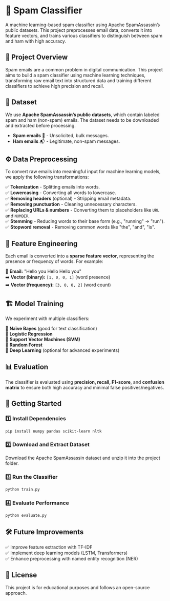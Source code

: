 # 📧 Spam Classifier  

A machine learning-based spam classifier using Apache SpamAssassin’s public datasets. This project preprocesses email data, converts it into feature vectors, and trains various classifiers to distinguish between spam and ham with high accuracy.  

## 📌 Project Overview  
Spam emails are a common problem in digital communication. This project aims to build a spam classifier using machine learning techniques, transforming raw email text into structured data and training different classifiers to achieve high precision and recall.  

## 📂 Dataset  
We use **Apache SpamAssassin’s public datasets**, which contain labeled spam and ham (non-spam) emails. The dataset needs to be downloaded and extracted before processing.  

- **Spam emails** 📩 - Unsolicited, bulk messages.  
- **Ham emails** 📬 - Legitimate, non-spam messages.  

## ⚙️ Data Preprocessing  
To convert raw emails into meaningful input for machine learning models, we apply the following transformations:  

✅ **Tokenization** - Splitting emails into words.  
✅ **Lowercasing** - Converting all words to lowercase.  
✅ **Removing headers** (optional) - Stripping email metadata.  
✅ **Removing punctuation** - Cleaning unnecessary characters.  
✅ **Replacing URLs & numbers** - Converting them to placeholders like `URL` and `NUMBER`.  
✅ **Stemming** - Reducing words to their base form (e.g., "running" → "run").  
✅ **Stopword removal** - Removing common words like "the", "and", "is".  

## 🔢 Feature Engineering  
Each email is converted into a **sparse feature vector**, representing the presence or frequency of words. For example:  

📩 **Email:** "Hello you Hello Hello you"  
➡️ **Vector (binary):** `[1, 0, 0, 1]` (word presence)  
➡️ **Vector (frequency):** `[3, 0, 0, 2]` (word count)  

## 🏗️ Model Training  
We experiment with multiple classifiers:  

🔹 **Naïve Bayes** (good for text classification)  
🔹 **Logistic Regression**  
🔹 **Support Vector Machines (SVM)**  
🔹 **Random Forest**  
🔹 **Deep Learning** (optional for advanced experiments)  

## 📊 Evaluation  
The classifier is evaluated using **precision, recall, F1-score**, and **confusion matrix** to ensure both high accuracy and minimal false positives/negatives.  

## 🚀 Getting Started  

### 1️⃣ Install Dependencies  
```bash
pip install numpy pandas scikit-learn nltk
```

### 2️⃣ Download and Extract Dataset  
Download the Apache SpamAssassin dataset and unzip it into the project folder.  

### 3️⃣ Run the Classifier  
```bash
python train.py
```

### 4️⃣ Evaluate Performance  
```bash
python evaluate.py
```

## 🛠️ Future Improvements  
✅ Improve feature extraction with TF-IDF  
✅ Implement deep learning models (LSTM, Transformers)  
✅ Enhance preprocessing with named entity recognition (NER)  

## 📜 License  
This project is for educational purposes and follows an open-source approach.  
